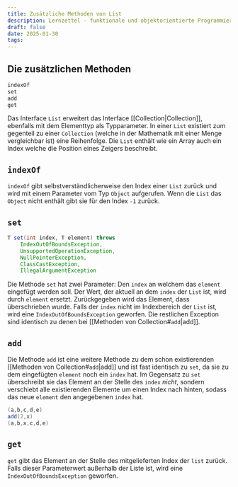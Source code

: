```yaml
---
title: Zusätzliche Methoden von List
description: Lernzettel - funktionale und objektorientierte Programmierung
draft: false
date: 2025-01-30
tags:
---
```

## Die zusätzlichen Methoden
```java
indexOf
set
add
get
```
Das Interface `List` erweitert das Interface [[Collection|Collection]], ebenfalls mit dem Elementtyp als Typparameter. In einer `List` existiert zum gegenteil zu einer `Collection` (welche in der Mathematik mit einer Menge vergleichbar ist) eine Reihenfolge. Die `List` enthält wie ein Array auch ein Index welche die Position eines Zeigers beschreibt.
## `indexOf`
`indexOf` gibt selbstverständlicherweise den Index einer `List` zurück und wird mit einem Parameter vom Typ `Object` aufgerufen. Wenn die `List` das `Object` nicht enthält gibt sie für den Index `-1` zurück.
## `set`
```java
T set(int index, T element) throws
	IndexOutOfBoundsException,
	UnsupportedOperationException,
	NullPointerException,
	ClassCastException,
	IllegalArgumentException
```
Die Methode `set` hat zwei Parameter: Den `index` an welchem das `element` eingefügt werden soll. Der Wert, der aktuell an dem `index` der `List` ist, wird durch `element` ersetzt. Zurückgegeben wird das Element, dass überschrieben wurde. Falls der `index` nicht im Indexbereich der `List` ist, wird eine `IndexOutOfBoundsException` geworfen. Die restlichen Exception sind identisch zu denen bei [[Methoden von Collection#`add`|add]].
## `add`
Die Methode `add` ist eine weitere Methode zu dem schon existierenden [[Methoden von Collection#`add`|add]] und ist fast identisch zu `set`, da sie zu dem eingefügten `element` noch ein `index` hat. Im Gegensatz zu `set` überschreibt sie das Element an der Stelle des `index` *nicht*, sondern verschiebt alle existierenden Elemente um einen Index nach hinten, sodass das neue `element` den angegebenen `index` hat.
```java
(a,b,c,d,e)
add(2,x)
(a,b,x,c,d,e)
```
## `get`
`get` gibt das Element an der Stelle des mitgelieferten Index der `list` zurück. Falls dieser Parameterwert außerhalb der Liste ist, wird eine `IndexOutOfBoundsException` geworfen.
